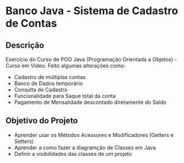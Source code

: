 # Banco Java - Sistema de Cadastro de Contas
<h2>Descrição</h2>
<p>Exercício do Curso de POO Java (Programação Orientada a Objetos) - Curso em Vídeo. 
  Feito algumas alterações como:
  <ul>
    <li>Cadastro de múltiplas contas</li>
    <li>Banco de Dados temporário</li>
    <li>Consulta de Cadastro</li>
    <li>Funcionalidade para Saque total da conta</li>
    <li>Pagamento de Mensalidade descontado diretamente do Saldo</li>
  </ul>
</p>
<h2>Objetivo do Projeto</h2>
<ul>
  <li>Aprender usar os Métodos Acessores e Modificadores (Getters e Setters)</li>
  <li>Aprender a como fazer a diagramção de Classes em Java</li>
  <li>Definir a visibilidades das classes de um projeto</li>
</ul>
